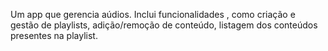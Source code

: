 Um app que gerencia aúdios. Inclui funcionalidades , como criação e gestão de playlists, adição/remoção de conteúdo, listagem dos conteúdos presentes na playlist.